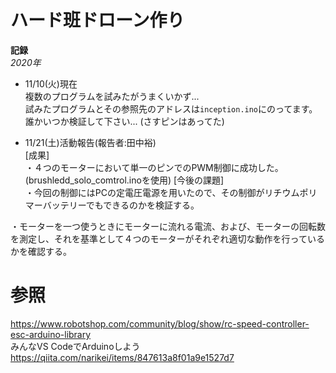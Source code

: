 # ハード班ドローン作り  
**記録**  
*2020年*  
- 11/10(火)現在  
複数のプログラムを試みたがうまくいかず...  
試みたプログラムとその参照先のアドレスは`inception.ino`にのってます。  
誰かいつか検証して下さい... (さすピンはあってた)  

- 11/21(土)活動報告(報告者:田中裕)  
[成果]  
・４つのモーターにおいて単一のピンでのPWM制御に成功した。(brushledd_solo_comtrol.inoを使用) 
[今後の課題]   
・今回の制御にはPCの定電圧電源を用いたので、その制御がリチウムポリマーバッテリーでもできるのかを検証する。  

・モーターを一つ使うときにモーターに流れる電流、および、モーターの回転数を測定し、それを基準として４つのモーターがそれぞれ適切な動作を行っているかを確認する。


# 参照  
https://www.robotshop.com/community/blog/show/rc-speed-controller-esc-arduino-library  
みんなVS CodeでArduinoしよう  
https://qiita.com/narikei/items/847613a8f01a9e1527d7